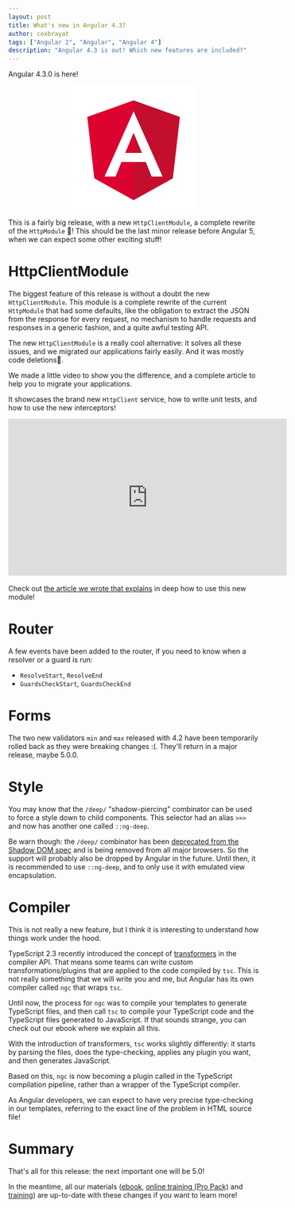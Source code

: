 ```yaml
---
layout: post
title: What's new in Angular 4.3?
author: cexbrayat
tags: ["Angular 2", "Angular", "Angular 4"]
description: "Angular 4.3 is out! Which new features are included?"
---
```


Angular 4.3.0 is here!

<p style="text-align: center;">
  <a href="https://github.com/angular/angular/blob/master/CHANGELOG.md#430-TODO">
    <img class="img-rounded img-responsive" style="max-width: 100%" src="/assets/images/angular.png" alt="Angular logo" />
  </a>
</p>

This is a fairly big release, with a new `HttpClientModule`,
a complete rewrite of the `HttpModule`&nbsp;💅!
This should be the last minor release before Angular 5, when we can expect some other exciting stuff!

# HttpClientModule

The biggest feature of this release is without a doubt the new `HttpClientModule`. This module is a complete rewrite of the current `HttpModule` that had some defaults, like the obligation to extract the JSON from the response for every request, no mechanism to handle requests and responses in a generic fashion, and a quite awful testing API.

The new `HttpClientModule` is a really cool alternative:
it solves all these issues, and we migrated our applications fairly easily.
And it was mostly code deletions💖.

We made a little video to show you the difference,
and a complete article to help you to migrate your applications.

It showcases the brand new `HttpClient` service, how to write unit tests,
and how to use the new interceptors!

<div class="video-wrapper">
    <iframe width="560" height="315" frameborder="0" allowfullscreen
    src="https://www.youtube.com/embed/jIgUrfXmrLM"></iframe>
</div>

Check out [the article we wrote that explains](/2017/07/14/http-client-module/) in deep how to use this new module!

# Router

A few events have been added to the router, if you need to know when a resolver or a guard is run:

- `ResolveStart`, `ResolveEnd`
- `GuardsCheckStart`, `GuardsCheckEnd`

# Forms

The two new validators `min` and `max` released with 4.2 have been temporarily rolled back as they were breaking changes :(. They'll return in a major release, maybe 5.0.0.

# Style

You may know that the `/deep/` "shadow-piercing" combinator can be used to force a style down to child components. This selector had an alias `>>>` and now has another one called `::ng-deep`.

Be warn though: the `/deep/` combinator has been [deprecated from the Shadow DOM spec](https://www.chromestatus.com/features/6750456638341120) and is being removed from all major browsers. So the support will probably also be dropped by Angular in the future. Until then, it is recommended to use `::ng-deep`, and to only use it with emulated view encapsulation.

# Compiler

This is not really a new feature, but I think it is interesting to understand how things work under the hood.

TypeScript 2.3 recently introduced the concept of [transformers](https://github.com/Microsoft/TypeScript/pull/13940) in the compiler API.
That means some teams can write custom transformations/plugins that are applied to the code compiled by `tsc`. This is not really something that we will write you and me, but Angular has its own compiler called `ngc` that wraps `tsc`.

Until now, the process for `ngc` was to compile your templates to generate TypeScript files, and then call `tsc` to compile your TypeScript code and the TypeScript files generated to JavaScript. If that sounds strange, you can check out our ebook where we explain all this.

With the introduction of transformers, `tsc` works slightly differently:
it starts by parsing the files, does the type-checking, applies any plugin you want, and then generates JavaScript.

Based on this, `ngc` is now becoming a plugin called in the TypeScript compilation pipeline, rather than a wrapper of the TypeScript compiler.

As Angular developers, we can expect to have very precise type-checking in our templates, referring to the exact line of the problem in HTML source file!

# Summary

That's all for this release: the next important one will be 5.0!

In the meantime, all our materials ([ebook](https://books.ninja-squad.com/angular), [online training (Pro Pack)](https://angular-exercises.ninja-squad.com/) and [training](http://ninja-squad.com/training/angular)) are up-to-date with these changes if you want to learn more!
